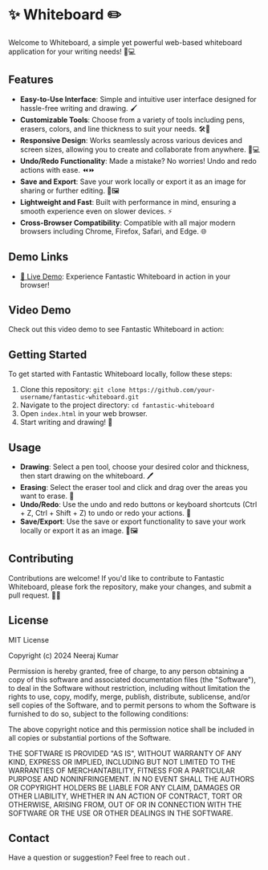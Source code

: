# ✨  Whiteboard ✏️

Welcome to  Whiteboard, a simple yet powerful web-based whiteboard application for your writing needs! 🎨💻

## Features

- **Easy-to-Use Interface**: Simple and intuitive user interface designed for hassle-free writing and drawing. 🖌️
- **Customizable Tools**: Choose from a variety of tools including pens, erasers, colors, and line thickness to suit your needs. 🛠️🌈
- **Responsive Design**: Works seamlessly across various devices and screen sizes, allowing you to create and collaborate from anywhere. 📱💻
- **Undo/Redo Functionality**: Made a mistake? No worries! Undo and redo actions with ease. ⏪⏩
- **Save and Export**: Save your work locally or export it as an image for sharing or further editing. 💾🖼️
- **Lightweight and Fast**: Built with performance in mind, ensuring a smooth experience even on slower devices. ⚡
- **Cross-Browser Compatibility**: Compatible with all major modern browsers including Chrome, Firefox, Safari, and Edge. 🌐

## Demo Links

- [👀 Live Demo](https://your-whiteboard-demo-url.com): Experience Fantastic Whiteboard in action in your browser!

## Video Demo

Check out this video demo to see Fantastic Whiteboard in action:


## Getting Started

To get started with Fantastic Whiteboard locally, follow these steps:

1. Clone this repository: `git clone https://github.com/your-username/fantastic-whiteboard.git`
2. Navigate to the project directory: `cd fantastic-whiteboard`
3. Open `index.html` in your web browser.
4. Start writing and drawing! 🚀

## Usage

- **Drawing**: Select a pen tool, choose your desired color and thickness, then start drawing on the whiteboard. 🖊️
- **Erasing**: Select the eraser tool and click and drag over the areas you want to erase. 🧽
- **Undo/Redo**: Use the undo and redo buttons or keyboard shortcuts (Ctrl + Z, Ctrl + Shift + Z) to undo or redo your actions. 🔁
- **Save/Export**: Use the save or export functionality to save your work locally or export it as an image. 💾🖼️

## Contributing

Contributions are welcome! If you'd like to contribute to Fantastic Whiteboard, please fork the repository, make your changes, and submit a pull request. 🤝🚀

## License

MIT License

Copyright (c) 2024 Neeraj Kumar

Permission is hereby granted, free of charge, to any person obtaining a copy
of this software and associated documentation files (the "Software"), to deal
in the Software without restriction, including without limitation the rights
to use, copy, modify, merge, publish, distribute, sublicense, and/or sell
copies of the Software, and to permit persons to whom the Software is
furnished to do so, subject to the following conditions:

The above copyright notice and this permission notice shall be included in all
copies or substantial portions of the Software.

THE SOFTWARE IS PROVIDED "AS IS", WITHOUT WARRANTY OF ANY KIND, EXPRESS OR
IMPLIED, INCLUDING BUT NOT LIMITED TO THE WARRANTIES OF MERCHANTABILITY,
FITNESS FOR A PARTICULAR PURPOSE AND NONINFRINGEMENT. IN NO EVENT SHALL THE
AUTHORS OR COPYRIGHT HOLDERS BE LIABLE FOR ANY CLAIM, DAMAGES OR OTHER
LIABILITY, WHETHER IN AN ACTION OF CONTRACT, TORT OR OTHERWISE, ARISING FROM,
OUT OF OR IN CONNECTION WITH THE SOFTWARE OR THE USE OR OTHER DEALINGS IN THE
SOFTWARE.

## Contact

Have a question or suggestion? Feel free to reach out .
